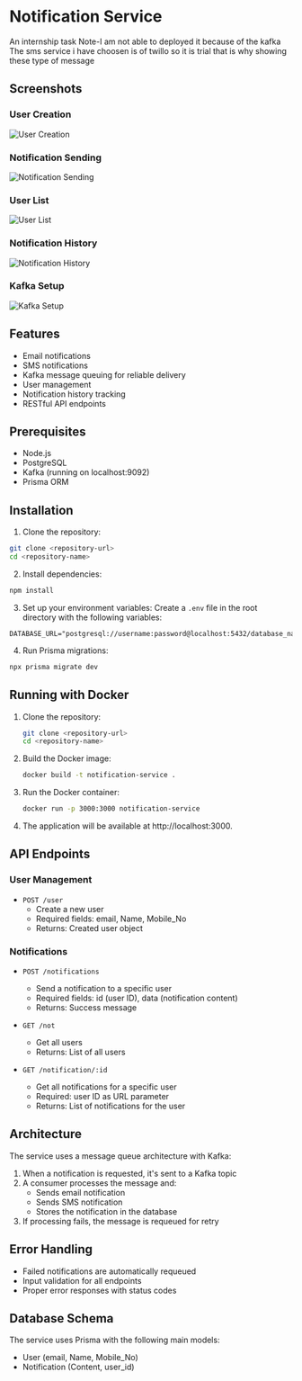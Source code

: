 # Notification Service
An internship task
Note-I am not able to deployed it because of the kafka 
The sms service i have choosen is of twillo so it is trial that is why showing these type of message

## Screenshots

### User Creation
![User Creation](assets/image%20(7).png)

### Notification Sending
![Notification Sending](assets/image%20(8).png)

### User List
![User List](assets/image%20(9).png)

### Notification History
![Notification History](assets/image%20(10).png)

### Kafka Setup
![Kafka Setup](assets/WhatsApp%20Image%202025-05-19%20at%209.16.23%20AM%20(1).jpeg)

## Features

- Email notifications
- SMS notifications
- Kafka message queuing for reliable delivery
- User management
- Notification history tracking
- RESTful API endpoints

## Prerequisites

- Node.js
- PostgreSQL
- Kafka (running on localhost:9092)
- Prisma ORM

## Installation

1. Clone the repository:
```bash
git clone <repository-url>
cd <repository-name>
```

2. Install dependencies:
```bash
npm install
```

3. Set up your environment variables:
Create a `.env` file in the root directory with the following variables:
```
DATABASE_URL="postgresql://username:password@localhost:5432/database_name"
```

4. Run Prisma migrations:
```bash
npx prisma migrate dev
```

## Running with Docker

1. Clone the repository:
   ```bash
   git clone <repository-url>
   cd <repository-name>
   ```

2. Build the Docker image:
   ```bash
   docker build -t notification-service .
   ```

3. Run the Docker container:
   ```bash
   docker run -p 3000:3000 notification-service
   ```

4. The application will be available at http://localhost:3000.

## API Endpoints

### User Management

- `POST /user`
  - Create a new user
  - Required fields: email, Name, Mobile_No
  - Returns: Created user object

### Notifications

- `POST /notifications`
  - Send a notification to a specific user
  - Required fields: id (user ID), data (notification content)
  - Returns: Success message

- `GET /not`
  - Get all users
  - Returns: List of all users

- `GET /notification/:id`
  - Get all notifications for a specific user
  - Required: user ID as URL parameter
  - Returns: List of notifications for the user

## Architecture

The service uses a message queue architecture with Kafka:

1. When a notification is requested, it's sent to a Kafka topic
2. A consumer processes the message and:
   - Sends email notification
   - Sends SMS notification
   - Stores the notification in the database
3. If processing fails, the message is requeued for retry

## Error Handling

- Failed notifications are automatically requeued
- Input validation for all endpoints
- Proper error responses with status codes

## Database Schema

The service uses Prisma with the following main models:
- User (email, Name, Mobile_No)
- Notification (Content, user_id)

